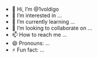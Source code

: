 - 👋 Hi, I’m @1voldigo
- 👀 I’m interested in ...
- 🌱 I’m currently learning ...
- 💞️ I’m looking to collaborate on ...
- 📫 How to reach me ...
- 😄 Pronouns: ...
- ⚡ Fun fact: ...

<!---
1voldigo/1voldigo is a ✨ special ✨ repository because its `README.md` (this file) appears on your GitHub profile.
You can click the Preview link to take a look at your changes.
--->
